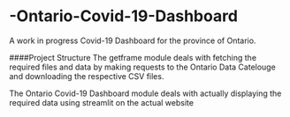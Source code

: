 # -Ontario-Covid-19-Dashboard
A work in progress Covid-19 Dashboard for the province of Ontario.

####Project Structure
The getframe module deals with fetching the required files and data by making requests to the Ontario Data Catelouge and downloading the respective CSV files.

The Ontario Covid-19 Dashboard module deals with actually displaying the required data using streamlit on the actual website
